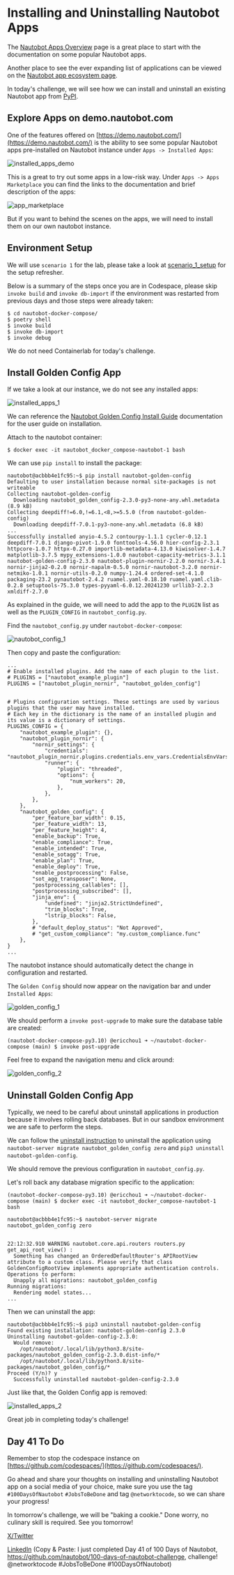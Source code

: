 # Installing and Uninstalling Nautobot Apps

The [Nautobot Apps Overview](https://docs.nautobot.com/projects/core/en/stable/apps/) page is a great place to start with the documentation on some popular Nautobot apps. 

Another place to see the ever expanding list of applications can be viewed on the [Nautobot app ecosystem page](https://networktocode.com/nautobot/nautobot-apps/). 

In today's challenge, we will see how we can install and uninstall an existing Nautobot app from [PyPI](https://pypi.org/). 

## Explore Apps on demo.nautobot.com

One of the features offered on [https://demo.nautobot.com/](https://demo.nautobot.com/) is the ability to see some popular Nautobot apps pre-installed on Nautobot instance under `Apps -> Installed Apps`: 

![installed_apps_demo](images/installed_apps_demo.png)

This is a great to try out some apps in a low-risk way. Under `Apps -> Apps Marketplace` you can find the links to the documentation and brief description of the apps: 

![app_marketplace](images/app_marketplace.png)

But if you want to behind the scenes on the apps, we will need to install them on our own nautobot instance.

## Environment Setup

We will use `scenario 1` for the lab, please take a look at [scenario_1_setup](../Lab_Setup/scenario_1_setup/README.md) for the setup refresher. 

Below is a summary of the steps once you are in Codespace, please skip `invoke build` and `invoke db-import` if the environment was restarted from previous days and those steps were already taken: 

```
$ cd nautobot-docker-compose/
$ poetry shell
$ invoke build
$ invoke db-import
$ invoke debug
```

We do not need Containerlab for today's challenge. 

## Install Golden Config App

If we take a look at our instance, we do not see any installed apps: 

![installed_apps_1](images/installed_apps_1.png)

We can reference the [Nautobot Golden Config Install Guide](https://docs.nautobot.com/projects/golden-config/en/latest/admin/install/#install-guide) documentation for the user guide on installation. 

Attach to the nautobot container: 

```
$ docker exec -it nautobot_docker_compose-nautobot-1 bash
```

We can use `pip install` to install the package: 

```
nautobot@acbbb4e1fc95:~$ pip install nautobot-golden-config
Defaulting to user installation because normal site-packages is not writeable
Collecting nautobot-golden-config
  Downloading nautobot_golden_config-2.3.0-py3-none-any.whl.metadata (8.9 kB)
Collecting deepdiff!=6.0,!=6.1,<8,>=5.5.0 (from nautobot-golden-config)
  Downloading deepdiff-7.0.1-py3-none-any.whl.metadata (6.8 kB)
...
Successfully installed anyio-4.5.2 contourpy-1.1.1 cycler-0.12.1 deepdiff-7.0.1 django-pivot-1.9.0 fonttools-4.56.0 hier-config-2.3.1 httpcore-1.0.7 httpx-0.27.0 importlib-metadata-4.13.0 kiwisolver-1.4.7 matplotlib-3.7.5 mypy_extensions-1.0.0 nautobot-capacity-metrics-3.1.1 nautobot-golden-config-2.3.0 nautobot-plugin-nornir-2.2.0 nornir-3.4.1 nornir-jinja2-0.2.0 nornir-napalm-0.5.0 nornir-nautobot-3.2.0 nornir-netmiko-1.0.1 nornir-utils-0.2.0 numpy-1.24.4 ordered-set-4.1.0 packaging-23.2 pynautobot-2.4.2 ruamel.yaml-0.18.10 ruamel.yaml.clib-0.2.8 setuptools-75.3.0 types-pyyaml-6.0.12.20241230 urllib3-2.2.3 xmldiff-2.7.0
```

As explained in the guide, we will need to add the app to the `PLUGIN` list as well as the `PLUGIN_CONFIG` in `nautobot_config.py`. 

Find the `nautobot_config.py` under `nautobot-docker-compose`:

![nautobot_config_1](images/nautobot_config_1.png)

Then copy and paste the configuration: 

```
...
# Enable installed plugins. Add the name of each plugin to the list.
# PLUGINS = ["nautobot_example_plugin"]
PLUGINS = ["nautobot_plugin_nornir", "nautobot_golden_config"]


# Plugins configuration settings. These settings are used by various plugins that the user may have installed.
# Each key in the dictionary is the name of an installed plugin and its value is a dictionary of settings.
PLUGINS_CONFIG = {
    "nautobot_example_plugin": {},
    "nautobot_plugin_nornir": {
        "nornir_settings": {
            "credentials": "nautobot_plugin_nornir.plugins.credentials.env_vars.CredentialsEnvVars",
            "runner": {
                "plugin": "threaded",
                "options": {
                    "num_workers": 20,
                },
            },
        },
    },
    "nautobot_golden_config": {
        "per_feature_bar_width": 0.15,
        "per_feature_width": 13,
        "per_feature_height": 4,
        "enable_backup": True,
        "enable_compliance": True,
        "enable_intended": True,
        "enable_sotagg": True,
        "enable_plan": True,
        "enable_deploy": True,
        "enable_postprocessing": False,
        "sot_agg_transposer": None,
        "postprocessing_callables": [],
        "postprocessing_subscribed": [],
        "jinja_env": {
            "undefined": "jinja2.StrictUndefined",
            "trim_blocks": True,
            "lstrip_blocks": False,
        },
        # "default_deploy_status": "Not Approved",
        # "get_custom_compliance": "my.custom_compliance.func"
    },
}
...
```

The nautobot instance should automatically detect the change in configuration and restarted. 

The `Golden Config` should now appear on the navigation bar and under `Installed Apps`: 

![golden_config_1](images/golden_config_1.png)

We should perform a `invoke post-upgrade` to make sure the database table are created: 

```
(nautobot-docker-compose-py3.10) @ericchou1 ➜ ~/nautobot-docker-compose (main) $ invoke post-upgrade
```

Feel free to expand the navigation menu and click around: 

![golden_config_2](images/golden_config_2.png)

## Uninstall Golden Config App

Typically, we need to be careful about uninstall applications in production because it involves rolling back databases. But in our sandbox environment we are safe to perform the steps. 

We can follow the [uninstall instruction](https://docs.nautobot.com/projects/golden-config/en/latest/admin/uninstall/) to uninstall the application using `nautobot-server migrate nautobot_golden_config zero` and `pip3 uninstall nautobot-golden-config`. 

We should remove the previous configuration in `nautobot_config.py`. 

Let's roll back any database migration specific to the application: 

```
(nautobot-docker-compose-py3.10) @ericchou1 ➜ ~/nautobot-docker-compose (main) $ docker exec -it nautobot_docker_compose-nautobot-1 bash

nautobot@acbbb4e1fc95:~$ nautobot-server migrate nautobot_golden_config zero


22:12:32.910 WARNING nautobot.core.api.routers routers.py                   get_api_root_view() :
  Something has changed an OrderedDefaultRouter's APIRootView attribute to a custom class. Please verify that class GoldenConfigRootView implements appropriate authentication controls.
Operations to perform:
  Unapply all migrations: nautobot_golden_config
Running migrations:
  Rendering model states...
...
```

Then we can uninstall the app: 

```
nautobot@acbbb4e1fc95:~$ pip3 uninstall nautobot-golden-config
Found existing installation: nautobot-golden-config 2.3.0
Uninstalling nautobot-golden-config-2.3.0:
  Would remove:
    /opt/nautobot/.local/lib/python3.8/site-packages/nautobot_golden_config-2.3.0.dist-info/*
    /opt/nautobot/.local/lib/python3.8/site-packages/nautobot_golden_config/*
Proceed (Y/n)? y
  Successfully uninstalled nautobot-golden-config-2.3.0

```

Just like that, the Golden Config app is removed: 

![installed_apps_2](images/installed_apps_2.png)

Great job in completing today's challenge! 

## Day 41 To Do

Remember to stop the codespace instance on [https://github.com/codespaces/](https://github.com/codespaces/). 

Go ahead and share your thoughts on installing and uninstalling Nautobot app on a social media of your choice, make sure you use the tag `#100DaysOfNautobot` `#JobsToBeDone` and tag `@networktocode`, so we can share your progress! 

In tomorrow's challenge, we will be "baking a cookie." Done worry, no culinary skill is required. See you tomorrow! 

[X/Twitter](<https://twitter.com/intent/tweet?url=https://github.com/nautobot/100-days-of-nautobot&text=I+jst+completed+Day+41+of+the+100+days+of+nautobot+challenge+!&hashtags=100DaysOfNautobot,JobsToBeDone>)

[LinkedIn](https://www.linkedin.com/) (Copy & Paste: I just completed Day 41 of 100 Days of Nautobot, https://github.com/nautobot/100-days-of-nautobot-challenge, challenge! @networktocode #JobsToBeDone #100DaysOfNautobot) 
